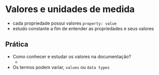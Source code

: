# Valores e unidades de medida

* cada propriedade possui valores `property: value`
* estudo constante a fim de entender as propriedades e seus valores

## Prática

* Como conhecer e estudar os valores na documentação?
    * <color> <length>
* Os termos podem variar, `values` ou `data types`